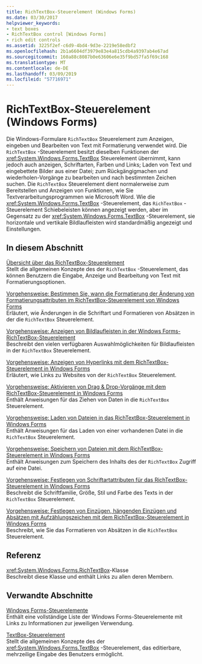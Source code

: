 ```yaml
---
title: RichTextBox-Steuerelement (Windows Forms)
ms.date: 03/30/2017
helpviewer_keywords:
- text boxes
- RichTextBox control [Windows Forms]
- rich edit controls
ms.assetid: 3225f2ef-c6d9-4bd4-9d3e-2219e58edbf2
ms.openlocfilehash: 2b1a6604df3979e83e4a815cdb4a9397ab4e67ad
ms.sourcegitcommit: 160a88c8087b0e63606e6e35f9bd57fa5f69c168
ms.translationtype: MT
ms.contentlocale: de-DE
ms.lasthandoff: 03/09/2019
ms.locfileid: "57716971"
---
```

# <a name="richtextbox-control-windows-forms"></a>RichTextBox-Steuerelement (Windows Forms)
Die Windows-Formulare `RichTextBox` Steuerelement zum Anzeigen, eingeben und Bearbeiten von Text mit Formatierung verwendet wird. Die `RichTextBox` -Steuerelement besitzt dieselben Funktionen der <xref:System.Windows.Forms.TextBox> Steuerelement übernimmt, kann jedoch auch anzeigen, Schriftarten, Farben und Links; Laden von Text und eingebettete Bilder aus einer Datei; zum Rückgängigmachen und wiederholen-Vorgänge zu bearbeiten und nach bestimmten Zeichen suchen. Die `RichTextBox` Steuerelement dient normalerweise zum Bereitstellen und Anzeigen von Funktionen, wie Sie Textverarbeitungsprogrammen wie Microsoft Word. Wie die <xref:System.Windows.Forms.TextBox> -Steuerelement, das `RichTextBox` -Steuerelement Schiebeleisten können angezeigt werden, aber im Gegensatz zu der <xref:System.Windows.Forms.TextBox> -Steuerelement, sie horizontale und vertikale Bildlaufleisten wird standardmäßig angezeigt und Einstellungen.  
  
## <a name="in-this-section"></a>In diesem Abschnitt  
 [Übersicht über das RichTextBox-Steuerelement](richtextbox-control-overview-windows-forms.md)  
 Stellt die allgemeinen Konzepte des der `RichTextBox` -Steuerelement, das können Benutzern die Eingabe, Anzeige und Bearbeitung von Text mit Formatierungsoptionen.  
  
 [Vorgehensweise: Bestimmen Sie, wann die Formatierung der Änderung von Formatierungsattributen im RichTextBox-Steuerelement von Windows Forms](determine-when-formatting-attributes-change-wf-richtextbox-control.md)  
 Erläutert, wie Änderungen in die Schriftart und Formatieren von Absätzen in der die `RichTextBox` Steuerelement.  
  
 [Vorgehensweise: Anzeigen von Bildlaufleisten in der Windows Forms-RichTextBox-Steuerelement](how-to-display-scroll-bars-in-the-windows-forms-richtextbox-control.md)  
 Beschreibt den vielen verfügbaren Auswahlmöglichkeiten für Bildlaufleisten in der `RichTextBox` Steuerelement.  
  
 [Vorgehensweise: Anzeigen von Hyperlinks mit dem RichTextBox-Steuerelement in Windows Forms](how-to-display-web-style-links-with-the-windows-forms-richtextbox-control.md)  
 Erläutert, wie Links zu Websites von der `RichTextBox` Steuerelement.  
  
 [Vorgehensweise: Aktivieren von Drag & Drop-Vorgänge mit dem RichTextBox-Steuerelement in Windows Forms](enable-drag-and-drop-operations-with-wf-richtextbox-control.md)  
 Enthält Anweisungen für das Ziehen von Daten in die `RichTextBox` Steuerelement.  
  
 [Vorgehensweise: Laden von Dateien in das RichTextBox-Steuerelement in Windows Forms](how-to-load-files-into-the-windows-forms-richtextbox-control.md)  
 Enthält Anweisungen für das Laden von einer vorhandenen Datei in die `RichTextBox` Steuerelement.  
  
 [Vorgehensweise: Speichern von Dateien mit dem RichTextBox-Steuerelement in Windows Forms](how-to-save-files-with-the-windows-forms-richtextbox-control.md)  
 Enthält Anweisungen zum Speichern des Inhalts des der `RichTextBox` Zugriff auf eine Datei.  
  
 [Vorgehensweise: Festlegen von Schriftartattributen für das RichTextBox-Steuerelement in Windows Forms](how-to-set-font-attributes-for-the-windows-forms-richtextbox-control.md)  
 Beschreibt die Schriftfamilie, Größe, Stil und Farbe des Texts in der `RichTextBox` Steuerelement.  
  
 [Vorgehensweise: Festlegen von Einzügen, hängenden Einzügen und Absätzen mit Aufzählungszeichen mit dem RichTextBox-Steuerelement in Windows Forms](set-indents-hanging-indents-bulleted-paragraphs-with-wf-richtextbox.md)  
 Beschreibt, wie Sie das Formatieren von Absätzen in die `RichTextBox` Steuerelement.  
  
## <a name="reference"></a>Referenz  
 <xref:System.Windows.Forms.RichTextBox>-Klasse  
 Beschreibt diese Klasse und enthält Links zu allen deren Membern.  
  
## <a name="related-sections"></a>Verwandte Abschnitte  
 [Windows Forms-Steuerelemente](controls-to-use-on-windows-forms.md)  
 Enthält eine vollständige Liste der Windows Forms-Steuerelemente mit Links zu Informationen zur jeweiligen Verwendung.  
  
 [TextBox-Steuerelement](textbox-control-windows-forms.md)  
 Stellt die allgemeinen Konzepte des der <xref:System.Windows.Forms.TextBox> -Steuerelement, das editierbare, mehrzeilige Eingabe des Benutzers ermöglicht.
